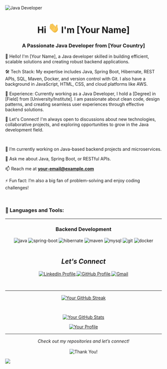 <!----------------------------------- Heading Section ------------------------------------> <img src="https://camo.githubusercontent.com/fe036730cd3a294b1009c646183c70bbf1d2d17f2c03490f13e6d00dfe96ec78/68747470733a2f2f64657a696e65627261696e7a2e636f6d2f696d616765732f7765622d64657369676e2d6769662e676966" alt="Java Developer" /> <h1 align="center"> Hi <img src="https://raw.githubusercontent.com/ABSphreak/ABSphreak/master/gifs/Hi.gif" width="35"> I'm [Your Name] <h3 align="center">A Passionate Java Developer from [Your Country]</h3> </h1> <!----------------------------------- About Section ----------------------------> <p>👋 Hello! I'm [Your Name], a Java developer skilled in building efficient, scalable solutions and creating robust backend applications.
🛠️ Tech Stack: My expertise includes Java, Spring Boot, Hibernate, REST APIs, SQL, Maven, Docker, and version control with Git. I also have a background in JavaScript, HTML, CSS, and cloud platforms like AWS.

🚀 Experience: Currently working as a Java Developer, I hold a [Degree] in [Field] from [University/Institute]. I am passionate about clean code, design patterns, and creating seamless user experiences through effective backend solutions.

💬 Let's Connect! I'm always open to discussions about new technologies, collaborative projects, and exploring opportunities to grow in the Java development field.</p> <br>

🔭 I’m currently working on Java-based backend projects and microservices.

💬 Ask me about Java, Spring Boot, or RESTful APIs.

📫 Reach me at <b>your-email@example.com</b>

⚡ Fun fact: I’m also a big fan of problem-solving and enjoy coding challenges!

<br> <!----------------------------------- Technical Tools Section ----------------------------------------> <h3> 🚀 Languages and Tools:</h3> <hr /> <div align="center"> <h3 align="center">Backend Development</h3> <img src="https://img.shields.io/badge/Java-ED8B00?style=for-the-badge&logo=java&logoColor=white" alt="java" align="center"> <img src="https://img.shields.io/badge/Spring%20Boot-6DB33F?style=for-the-badge&logo=spring&logoColor=white" alt="spring-boot" align="center"> <img src="https://img.shields.io/badge/Hibernate-59666C?style=for-the-badge&logo=hibernate&logoColor=white" alt="hibernate" align="center"> <img src="https://img.shields.io/badge/Maven-C71A36?style=for-the-badge&logo=apache-maven&logoColor=white" alt="maven" align="center"> <img src="https://img.shields.io/badge/MySQL-4479A1?style=for-the-badge&logo=mysql&logoColor=white" alt="mysql" align="center"> <img src="https://img.shields.io/badge/Git-F05032?style=for-the-badge&logo=git&logoColor=white" alt="git" align="center"/> <img src="https://img.shields.io/badge/Docker-2496ED?style=for-the-badge&logo=docker&logoColor=white" alt="docker" align="center"/> </div> <br/> <!----------------------------------- Social Media Links Section ------------------------------------> <div align="center"> <h2><i> Let's Connect</i></h2> <p align="center"> <a href="https://www.linkedin.com/in/your-profile/"> <img align="center" src="https://img.shields.io/badge/LinkedIn-0077B5?style=for-the-badge&logo=linkedin&logoColor=white" alt="LinkedIn Profile" /> </a> <a href="https://github.com/your-github-username"> <img align="center" src="https://img.shields.io/badge/GitHub-100000?style=for-the-badge&logo=github&logoColor=white" alt="GitHub Profile" /> </a> <a href="mailto:your-email@example.com"> <img align="center" src="https://img.shields.io/badge/Gmail-D14836?style=for-the-badge&logo=gmail&logoColor=white" alt="Gmail" /> </a> </p> </div> <br> <hr /> <!------------------------------------- GitHub Status Section --------------------------------> <p align="center"> <a href="https://github.com/your-github-username/github-readme-streak-stats"> <img title="🔥 Get streak stats for your profile at git.io/streak-stats" alt="Your GitHub Streak" src="https://github-readme-streak-stats.herokuapp.com/?user=your-github-username&theme=black-ice&hide_border=true&stroke=0000&background=060A0CD0"/> </a> </p> <br/> <p align="center"> <a href="https://github-stats-alpha.vercel.app/api?username=your-github-username"><img alt="Your GitHub Stats" src="https://github-stats-alpha.vercel.app/api?username=your-github-username" /></a> </p> <p align="center"> <a href="https://github.com/your-github-username"><img src="https://github-profile-trophy.vercel.app/?username=your-github-username&margin-w=5&theme=radical" alt="Your Profile" /></a> </p> </div> <!--------------------------------------------------------- Thanks Part -------------------------------------------------------> <hr> <p align="center"> <i>Check out my repositories and let’s connect!</i><br><br> <img alt="Thank You!" title="Thank You" src="https://img.shields.io/badge/Thank-You-ff69b4.svg"/> </p> <img src="https://raw.githubusercontent.com/Trilokia/Trilokia/379277808c61ef204768a61bbc5d25bc7798ccf1/bottom_header.svg" />
